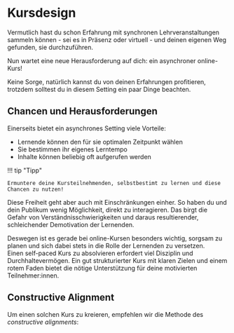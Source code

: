 # Kursdesign

Vermutlich hast du schon Erfahrung mit synchronen Lehrveranstaltungen  sammeln können - sei es in Präsenz oder virtuell - und deinen eigenen Weg gefunden, sie durchzuführen.

Nun wartet eine neue Herausforderung auf dich: ein asynchroner online-Kurs!

Keine Sorge, natürlich kannst du von deinen Erfahrungen profitieren, trotzdem solltest du in diesem Setting ein paar Dinge beachten.


## Chancen und Herausforderungen

Einerseits bietet ein asynchrones Setting viele Vorteile:  

* Lernende können den für sie optimalen Zeitpunkt  wählen
* Sie bestimmen ihr eigenes Lerntempo
* Inhalte können beliebig oft aufgerufen werden  


!!! tip "Tipp"

	Ermuntere deine Kursteilnehmenden, selbstbestimt zu lernen und diese Chancen zu nutzen!


Diese Freiheit geht aber auch mit Einschränkungen einher. So haben du und dein Publikum wenig Möglichkeit, direkt zu interagieren. Das birgt die Gefahr von Verständnisschwierigkeiten und daraus resultierender, schleichender Demotivation der Lernenden.

Deswegen ist es gerade bei online-Kursen besonders wichtig, sorgsam zu planen und sich dabei stets in die Rolle der Lernenden zu versetzen.<br>
Einen self-paced Kurs zu absolvieren erfordert viel Disziplin und Durchhaltevermögen. Ein gut strukturierter Kurs mit klaren Zielen und einem rotem Faden bietet die nötige Unterstützung für deine motivierten Teilnehmer:innen.

## Constructive Alignment

Um einen solchen Kurs zu kreieren, empfehlen wir die Methode des *constructive alignments*:
